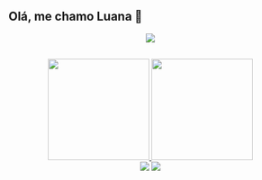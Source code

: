 ## Olá, me chamo Luana 🌸
<div align="center">
<img src="https://i.pinimg.com/736x/0f/1a/87/0f1a874a46d5ce5bbe67738a05195416.jpg">
</div>




##

<div align="center">
<a href="https://github.com/seu-usuário-aqui">
<img height="180em" src="https://github-readme-stats.vercel.app/api/top-langs/?username=luanagbrm&layout=compact&langs_count=7&theme=dracula"/>
<img height="180em" src="https://github-readme-stats.vercel.app/api?username=luanagbrm&show_icons=true&theme=dracula"/> 
</div>
<div align="center">  
<a href="https://instagram.com/lvnabies" target="_blank"><img src="https://img.shields.io/badge/-Instagram-%23E4405F?style=for-the-badge&logo=instagram&logoColor=white" target="_blank"></a>
<a href = "mailto:luana.gr.macedo@gmail.com"><img src="https://img.shields.io/badge/Gmail-D14836?style=for-the-badge&logo=gmail&logoColor=white" target="_blank"></a>
 </div>

<!--
**luanagbrm/luanagbrm** is a ✨ _special_ ✨ repository because its `README.md` (this file) appears on your GitHub profile.

Here are some ideas to get you started:

- 🔭 I’m currently working on ...
- 🌱 I’m currently learning ...
- 👯 I’m looking to collaborate on ...
- 🤔 I’m looking for help with ...
- 💬 Ask me about ...
- 📫 How to reach me: ...
- 😄 Pronouns: ...
- ⚡ Fun fact: ...
-->
